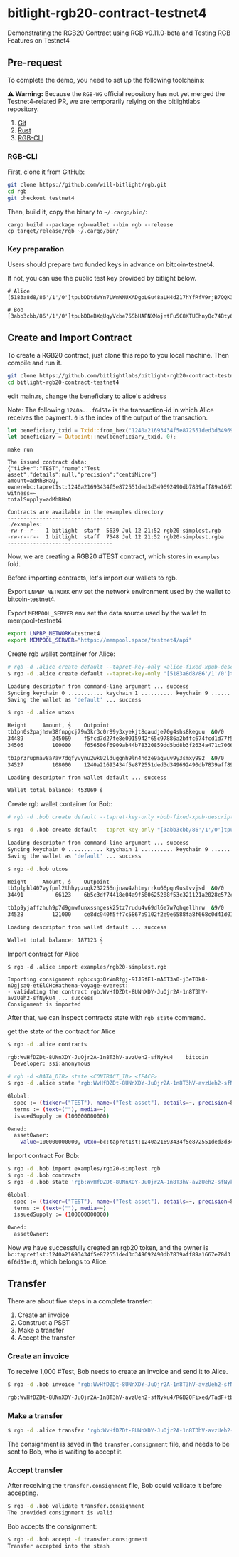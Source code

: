 # bitlight-rgb20-contract-testnet4
Demonstrating the RGB20 Contract using RGB v0.11.0-beta and Testing RGB Features on Testnet4

## Pre-request

To complete the demo, you need to set up the following toolchains:

**⚠️ Warning:** Because the `RGB-WG` official repository has not yet merged the Testnet4-related PR, we are temporarily relying on the bitlightlabs repository.

1. [Git][git]
2. [Rust][rust]
3. [RGB-CLI][rgb-cli]

[git]: https://git-scm.com/

[rust]: https://www.rust-lang.org/tools/install

[rgb-cli]: https://github.com/will-bitlight/rgb

### RGB-CLI

First, clone it from GitHub:

```bash
git clone https://github.com/will-bitlight/rgb.git
cd rgb
git checkout testnet4
```

Then, build it, copy the binary to `~/.cargo/bin/`:

```
cargo build --package rgb-wallet --bin rgb --release 
cp target/release/rgb ~/.cargo/bin/
```

### Key preparation

Users should prepare two funded keys in advance on bitcoin-testnet4.

If not, you can use the public test key provided by bitlight below.

```
# Alice
[5183a8d8/86'/1'/0']tpubDDtdVYn7LWnWNUXADgoLGu48aLH4dZ17hYfRfV9rjB7QQK3BrphnrSV6pGAeyfyiAM7DmXPJgRzGoBdwWvRoFdJoMVpWfmM9FCk8ojVhbMS/<0;1;9;10>/*"

# Bob
[3abb3cbb/86'/1'/0']tpubDDeBXqUqyVcbe75SbHAPNXMojntFu5C8KTUEhnyQc74Bty6h8XxqmCavPBMd1fqQQAAYDdp6MAAcN4e2eJQFH3v4txc89s8wvHg98QSUrdL/<0;1;9;10>/*
```

## Create and Import Contract

To create a RGB20 contract, just clone this repo to you local machine. Then
compile and run it.

```bash
git clone https://github.com/bitlightlabs/bitlight-rgb20-contract-testnet4.git
cd bitlight-rgb20-contract-testnet4
```

edit main.rs, change the beneficiary to alice's address

Note: The following `1240a...f6d51e` is the transaction-id in which Alice receives the payment. `0` is the index of the output of the transaction.

```rust
let beneficiary_txid = Txid::from_hex("1240a21693434f5e872551ded3d349692490db7839aff89a1667e78d36f6d51e").unwrap();
let beneficiary = Outpoint::new(beneficiary_txid, 0);
```

```
make run
```

```text
The issued contract data:
{"ticker":"TEST","name":"Test asset","details":null,"precision":"centiMicro"}
amount=adMhBHaQ, owner=bc:tapret1st:1240a21693434f5e872551ded3d349692490db7839aff89a1667e78d36f6d51e:0, witness=~
totalSupply=adMhBHaQ

Contracts are available in the examples directory
---------------------------------
./examples:
-rw-r--r--  1 bitlight  staff  5639 Jul 12 21:52 rgb20-simplest.rgb
-rw-r--r--  1 bitlight  staff  7548 Jul 12 21:52 rgb20-simplest.rgba
---------------------------------
```

Now, we are creating a RGB20 #TEST contract, which stores in `examples` fold.


Before importing contracts, let's import our wallets to rgb.

Export `LNPBP_NETWORK` env set the network environment used by the wallet to bitcoin-testnet4.

Export `MEMPOOL_SERVER` env set the data source used by the wallet to mempool-testnet4

```bash
export LNPBP_NETWORK=testnet4
export MEMPOOL_SERVER="https://mempool.space/testnet4/api"
```

Create rgb wallet container for Alice:

```bash
# rgb -d .alice create default --tapret-key-only <alice-fixed-xpub-descriptor>
$ rgb -d .alice create default --tapret-key-only "[5183a8d8/86'/1'/0']tpubDDtdVYn7LWnWNUXADgoLGu48aLH4dZ17hYfRfV9rjB7QQK3BrphnrSV6pGAeyfyiAM7DmXPJgRzGoBdwWvRoFdJoMVpWfmM9FCk8ojVhbMS/<0;1;9;10>/*"

Loading descriptor from command-line argument ... success
Syncing keychain 0 ........... keychain 1 .......... keychain 9 ........... keychain 10 .......... success
Saving the wallet as 'default' ... success

$ rgb -d .alice utxos

Height     Amount, ṩ    Outpoint                                                            
tb1pn0s2pajhsw38fnpgcj79w3kr3c0r89y3xyekjt8qaudje70g4shs8keguu  &0/0
34489         245069    f5fcd7d27fe8e0915942f65c97886a2bffc674fcd1d77f5e952f4bebac8cf601:0
34506         100000    f656506f6909ab44b78320859dd5bd8b3f2634a471c706649574cba485392dc7:1

tb1pr3rupmav8a7av7dqfyvynu2wk02lduggnh9ln4ndze9aqvuv9y3smxy992  &9/0
34527         108000    1240a21693434f5e872551ded3d349692490db7839aff89a1667e78d36f6d51e:0

Loading descriptor from wallet default ... success

Wallet total balance: 453069 ṩ

```

Create rgb wallet container for Bob:

```bash
# rgb -d .bob create default --tapret-key-only <bob-fixed-xpub-descriptor>

$ rgb -d .bob create default --tapret-key-only "[3abb3cbb/86'/1'/0']tpubDDeBXqUqyVcbe75SbHAPNXMojntFu5C8KTUEhnyQc74Bty6h8XxqmCavPBMd1fqQQAAYDdp6MAAcN4e2eJQFH3v4txc89s8wvHg98QSUrdL/<0;1;9;10>/*"

Loading descriptor from command-line argument ... success
Syncing keychain 0 ........... keychain 1 .......... keychain 9 ........... keychain 10 .......... success
Saving the wallet as 'default' ... success

$ rgb -d .bob utxos

Height     Amount, ṩ    Outpoint                                                            
tb1plphl407vyfpml2thhypzuqk232256njnaw4zhtmyrrku66pqn9ustvvjsd  &0/0
34491          66123    6b5c3df74418e04a9f580625288f53c321121a2028c572c984940b60f8de7725:0

tb1p9yjaffzhuh9p7d9gnwfunxssngesk25tz7rudu4v69dl6e7w7qhqellhrw  &9/0
34528         121000    ce8dc940f5ff7c5867b9102f2e9e6588fa8f668c0d41d01d803b50f41c0ba56c:1

Loading descriptor from wallet default ... success

Wallet total balance: 187123 ṩ

```

Import contract for Alice

```
$ rgb -d .alice import examples/rgb20-simplest.rgb

Importing consignment rgb:csg:OzVmRfgj-9IJSfE1-mA6T3a0-j3eTOk8-nOgjsaQ-etElCHc#athena-voyage-everest:
- validating the contract rgb:WvHfDZDt-8UNnXDY-JuOjr2A-1n8T3hV-avzUeh2-sfNyku4 ... success
Consignment is imported
```

After that, we can inspect contracts state with `rgb state` command.

get the state of the contract for Alice

```bash
$ rgb -d .alice contracts

rgb:WvHfDZDt-8UNnXDY-JuOjr2A-1n8T3hV-avzUeh2-sfNyku4    bitcoin                 2024-07-12      rgb:sch:KzMZV9bO7gFhox97!klj0FonG2ZKnjuOIg2tFChu$YA#lucas-episode-silicon       
  Developer: ssi:anonymous

# rgb -d <DATA_DIR> state <CONTRACT_ID> <IFACE>
$ rgb -d .alice state 'rgb:WvHfDZDt-8UNnXDY-JuOjr2A-1n8T3hV-avzUeh2-sfNyku4' RGB20Fixed

Global:
  spec := (ticker=("TEST"), name=("Test asset"), details=~, precision=8)
  terms := (text=(""), media=~)
  issuedSupply := (100000000000)

Owned:
  assetOwner:
    value=100000000000, utxo=bc:tapret1st:1240a21693434f5e872551ded3d349692490db7839aff89a1667e78d36f6d51e:0, witness=~ 
```

Import contract For Bob:

```bash
$ rgb -d .bob import examples/rgb20-simplest.rgb
$ rgb -d .bob contracts
$ rgb -d .bob state 'rgb:WvHfDZDt-8UNnXDY-JuOjr2A-1n8T3hV-avzUeh2-sfNyku4' RGB20Fixed

Global:
  spec := (ticker=("TEST"), name=("Test asset"), details=~, precision=8)
  terms := (text=(""), media=~)
  issuedSupply := (100000000000)

Owned:
  assetOwner:
```

Now we have successfully created an rgb20 token, and the owner
is `bc:tapret1st:1240a21693434f5e872551ded3d349692490db7839aff89a1667e78d36f6d51e:0`, which belongs to Alice.

## Transfer

There are about five steps in a complete transfer:

1. Create an invoice
2. Construct a PSBT
3. Make a transfer
4. Accept the transfer

### Create an invoice

To receive 1,000 #Test, Bob needs to create an invoice and send it to Alice.

```bash
$ rgb -d .bob invoice 'rgb:WvHfDZDt-8UNnXDY-JuOjr2A-1n8T3hV-avzUeh2-sfNyku4' RGB20Fixed 2000

rgb:WvHfDZDt-8UNnXDY-JuOjr2A-1n8T3hV-avzUeh2-sfNyku4/RGB20Fixed/TadF+tb:utxob:!TvWPzkY-Sx6U9fY-S5Cjx3V-!D3v75N-DefZ5W7-ymNJceu-vAgLw
```

### Make a transfer

```bash
$ rgb -d .alice transfer 'rgb:WvHfDZDt-8UNnXDY-JuOjr2A-1n8T3hV-avzUeh2-sfNyku4/RGB20Fixed/TadF+tb:utxob:!TvWPzkY-Sx6U9fY-S5Cjx3V-!D3v75N-DefZ5W7-ymNJceu-vAgLw' transfer.consignment alice.psbt
```

The consignment is saved in the `transfer.consignment` file, and needs to be sent to Bob, who is waiting to accept it.

### Accept transfer

After receiving the `transfer.consignment` file, Bob could validate it before accepting.

```bash
$ rgb -d .bob validate transfer.consignment
The provided consignment is valid
```

Bob accepts the consignment:

```bash
$ rgb -d .bob accept -f transfer.consignment
Transfer accepted into the stash
```